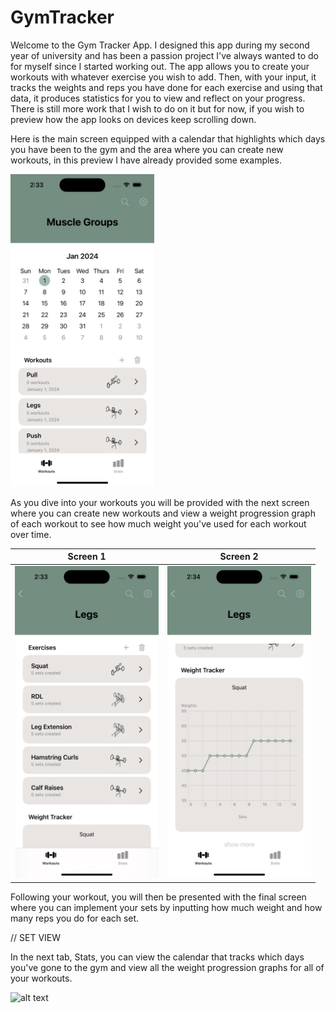 # GymTracker

Welcome to the Gym Tracker App. I designed this app during my second year of university and has been a passion project I've always wanted to do for myself since I started working out. The app allows you to create your workouts with whatever exercise you wish to add. Then, with your input, it tracks the weights and reps you have done for each exercise and using that data, it produces statistics for you to view and reflect on your progress. There is still more work that I wish to do on it but for now, if you wish to preview how the app looks on devices keep scrolling down.

Here is the main screen equipped with a calendar that highlights which days you have been to the gym and the area where you can create new workouts, in this preview I have already provided some examples. 

<img src="AppPreviewImages/MuscleGroupScreen.png" width="230" height="500"/>

As you dive into your workouts you will be provided with the next screen where you can create new workouts and view a weight progression graph of each workout to see how much weight you've used for each workout over time.

Screen 1                                                                   |  Screen 2
:-------------------------------------------------------------------------:|:-------------------------------------------------------------------------:
<img src="AppPreviewImages/WorkoutScreen1.png" width="230" height="500"/>  |  <img src="AppPreviewImages/WorkoutScreen2.png" width="230" height="500"/>



Following your workout, you will then be presented with the final screen where you can implement your sets by inputting how much weight and how many reps you do for each set.

// SET VIEW

In the next tab, Stats, you can view the calendar that tracks which days you've gone to the gym and view all the weight progression graphs for all of your workouts.

![alt text](https://ibb.co/XpZCJT0)
